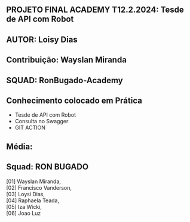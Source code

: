 ## PROJETO FINAL ACADEMY T12.2.2024: Tesde de API com Robot

## AUTOR: Loisy Dias
## Contribuição: Wayslan Miranda

## SQUAD: RonBugado-Academy

## Conhecimento colocado em Prática
- Tesde de API com Robot
- Consulta no Swagger
- GIT ACTION

## Média: 

## Squad: RON BUGADO
[01] Wayslan Miranda, <br>
[02] Francisco Vanderson, <br>
[03] Loysi Dias, <br>
[04] Raphaela Teada, <br>
[05] Iza Wicki, <br>
[06] Joao Luz <br>
